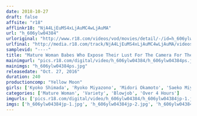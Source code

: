 ```yaml
---
date: 2018-10-27
draft: false
affsite: "r18"
afflinkr18: "NjA4LjEuMS4xLjAuMC4wLjAuMA"
url: "h_606ylw04384"
urloriginal: "http://www.r18.com/videos/vod/movies/detail/-/id=h_606ylw04384"
urlfinal: "http://media.r18.com/track/NjA4LjEuMS4xLjAuMC4wLjAuMA/videos/vod/movies/detail/-/id=h_606ylw04384"
samplevid: "----"
title: "Mature Woman Babes Who Expose Their Lust For The Camera For The First Time Ever 10 Ladies 4 Hours"
mainimgurl: "pics.r18.com/digital/video/h_606ylw04384/h_606ylw04384ps.jpg"
mainimgs: "h_606ylw04384ps.jpg"
releasedate: "Oct. 27, 2016"
duration: 240
productioncomp: "Yellow Moon"
girls: ['Kyoko Shimada', 'Ryoko Miyazono', 'Midori Okamoto', 'Saeko Miyazono', 'Miho Watase', 'Akemi Seto', 'Miwako Asao', 'Kaname Koito', 'Kumiko Kuroki', 'Sayuri Yuki']
categories: ['Mature Woman', 'Variety', 'Blowjob', 'Over 4 Hours']
imgurls: ['pics.r18.com/digital/video/h_606ylw04384/h_606ylw04384jp-1.jpg', 'pics.r18.com/digital/video/h_606ylw04384/h_606ylw04384jp-2.jpg', 'pics.r18.com/digital/video/h_606ylw04384/h_606ylw04384jp-3.jpg', 'pics.r18.com/digital/video/h_606ylw04384/h_606ylw04384jp-4.jpg', 'pics.r18.com/digital/video/h_606ylw04384/h_606ylw04384jp-5.jpg', 'pics.r18.com/digital/video/h_606ylw04384/h_606ylw04384jp-6.jpg', 'pics.r18.com/digital/video/h_606ylw04384/h_606ylw04384jp-7.jpg', 'pics.r18.com/digital/video/h_606ylw04384/h_606ylw04384jp-8.jpg', 'pics.r18.com/digital/video/h_606ylw04384/h_606ylw04384jp-9.jpg', 'pics.r18.com/digital/video/h_606ylw04384/h_606ylw04384jp-10.jpg', 'pics.r18.com/digital/video/h_606ylw04384/h_606ylw04384jp-11.jpg', 'pics.r18.com/digital/video/h_606ylw04384/h_606ylw04384jp-12.jpg', 'pics.r18.com/digital/video/h_606ylw04384/h_606ylw04384jp-13.jpg', 'pics.r18.com/digital/video/h_606ylw04384/h_606ylw04384jp-14.jpg', 'pics.r18.com/digital/video/h_606ylw04384/h_606ylw04384jp-15.jpg', 'pics.r18.com/digital/video/h_606ylw04384/h_606ylw04384jp-16.jpg', 'pics.r18.com/digital/video/h_606ylw04384/h_606ylw04384jp-17.jpg', 'pics.r18.com/digital/video/h_606ylw04384/h_606ylw04384jp-18.jpg', 'pics.r18.com/digital/video/h_606ylw04384/h_606ylw04384jp-19.jpg', 'pics.r18.com/digital/video/h_606ylw04384/h_606ylw04384jp-20.jpg']
imgs: ['h_606ylw04384jp-1.jpg', 'h_606ylw04384jp-2.jpg', 'h_606ylw04384jp-3.jpg', 'h_606ylw04384jp-4.jpg', 'h_606ylw04384jp-5.jpg', 'h_606ylw04384jp-6.jpg', 'h_606ylw04384jp-7.jpg', 'h_606ylw04384jp-8.jpg', 'h_606ylw04384jp-9.jpg', 'h_606ylw04384jp-10.jpg', 'h_606ylw04384jp-11.jpg', 'h_606ylw04384jp-12.jpg', 'h_606ylw04384jp-13.jpg', 'h_606ylw04384jp-14.jpg', 'h_606ylw04384jp-15.jpg', 'h_606ylw04384jp-16.jpg', 'h_606ylw04384jp-17.jpg', 'h_606ylw04384jp-18.jpg', 'h_606ylw04384jp-19.jpg', 'h_606ylw04384jp-20.jpg']
---
```

